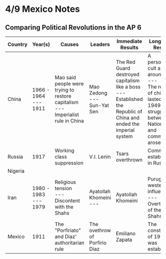 # 4/9 Mexico Notes
## Comparing Political Revolutions in the AP 6
Country | Year(s)  | Causes | Leaders | Immediate Results | Long-term Results
--|---|---|---|---|--
China  | 1966 - 1964 <br>---<br>1911 | Mao said people were trying to restore capitalism<br>---<br>Imperialist rule in China | Mao Zedong<br>---<br>Sun-Yat Sen | The Red Guard destroyed capitalism like a boss<br>---<br>Established the Republic of China and ended the imperial system | A personality cult arose around Mao <br>---<br> The republic of china lasted until 1949 and struggles between Nationalists and communists arose | | Mao Zedong | A personality cult arose around Mao | 
Russia  | 1917 | Working class suppression | V.I. Lenin | Tsars overthrown | Communism established in Russia
Nigeria  |   |   |   |   |
Iran  | 1980 - 1983 <br>---<br> 1979 | Religious tension <br>---<br> Discontent with the Shahs| Ayatollah Khomeini <br>---<br>| Ayatollah Khomeini | Puruging western influence <br>---<br> Overthrow of the Shahs | Western ideas are heavily censored <br>---<br> 1979 Oil crisis and Hostage crisis|
Mexico | 1911 | The "Porfiriato" and Diaz' authoritarian rule| The ovethrow of Porfirio Diaz | Emiliano Zapata | The constitution of 1917 was establish| Western ideas are heavily censored
<!--stackedit_data:
eyJoaXN0b3J5IjpbMTc4NTQ5MTExMV19
-->